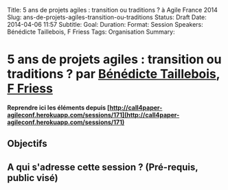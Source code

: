 Title: 5 ans de projets agiles : transition ou traditions ? à Agile France 2014 
Slug: ans-de-projets-agiles-transition-ou-traditions
Status: Draft
Date: 2014-04-06 11:57
Subtitle: 
Goal: 
Duration: 
Format: Session
Speakers: Bénédicte Taillebois, F Friess
Tags: Organisation
Summary: 


# 5 ans de projets agiles : transition ou traditions ? par [Bénédicte Taillebois](../bios/benedicte-taillebois.html), [F Friess](../bios/f-friess.html)

**Reprendre ici les éléments depuis [http://call4paper-agileconf.herokuapp.com/sessions/171](http://call4paper-agileconf.herokuapp.com/sessions/171)**
## Objectifs

## A qui s'adresse cette session ? (Pré-requis, public visé)


